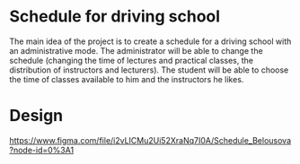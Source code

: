 # Schedule for driving school

The main idea of the project is to create a schedule for a driving school with an administrative mode. The administrator will be able to change the schedule (changing the time of lectures and practical classes, the distribution of instructors and lecturers). The student will be able to choose the time of classes available to him and the instructors he likes.

# Design

https://www.figma.com/file/i2vLICMu2Ui52XraNq7I0A/Schedule_Belousova?node-id=0%3A1